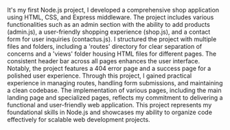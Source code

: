  It's my first Node.js project, I developed a comprehensive shop application using HTML, CSS, and Express middleware.
 The project includes various functionalities such as an admin section with the ability to add products (admin.js),
 a user-friendly shopping experience (shop.js), and a contact form for user inquiries (contactus.js).
 I structured the project with multiple files and folders, including a 'routes' directory for clear separation of concerns and a 'views' folder housing HTML files for different pages.
 The consistent header bar across all pages enhances the user interface. Notably, the project features a 404 error page and a success page for a polished user experience. 
 Through this project, I gained practical experience in managing routes, handling form submissions, and maintaining a clean codebase. The implementation of various pages, 
 including the main landing page and specialized pages, reflects my commitment to delivering a functional and user-friendly web application. 
 This project represents my foundational skills in Node.js and showcases my ability to organize code effectively for scalable web development projects.
